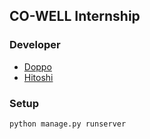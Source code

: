 ## CO-WELL Internship

### Developer

- [Doppo](https://github.com/Doppon)
- [Hitoshi](https://github.com/myah1938)

### Setup

`python manage.py runserver`
